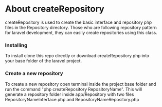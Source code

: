 # About createRepository

createRepository is used to create the basic interface and repository php files in the Repository directory. Those who are following repository pattern for laravel development, they can easily create repositories using this class.

### Installing

To install clone this repo directly or download createRepository.php into your base folder of the laravel project.

### Create a new repository

To create a new repository open terminal inside the project base folder and run the command "php createRepository RepositoryName".
This will generate a repository folder inside app/Repository with two files RepositoryNameInterface.php and RepositoryNameRepository.php
